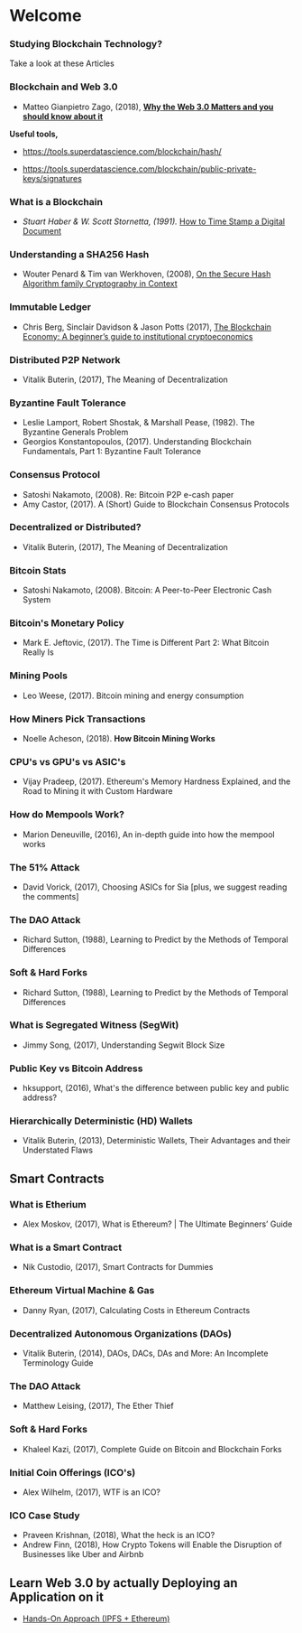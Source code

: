 # Welcome

### Studying Blockchain Technology?
Take a look at these Articles

### Blockchain and Web 3.0
* Matteo Gianpietro Zago, (2018), [**Why the Web 3.0 Matters and you should know about it**](https://medium.com/@matteozago/why-the-web-3-0-matters-and-you-should-know-about-it-a5851d63c949)

**Useful tools,**

* https://tools.superdatascience.com/blockchain/hash/

*  https://tools.superdatascience.com/blockchain/public-private-keys/signatures


### What is a Blockchain
* *Stuart Haber & W. Scott Stornetta, (1991).* [How to Time Stamp a Digital Document](https://www.anf.es/pdf/Haber_Stornetta.pdf)

### Understanding a SHA256 Hash
* Wouter Penard & Tim van Werkhoven, (2008), [On the Secure Hash Algorithm family Cryptography in Context](https://www.staff.science.uu.nl/~tel00101/liter/Books/CrypCont.pdf) 


### Immutable Ledger
* Chris Berg, Sinclair Davidson & Jason Potts (2017), [The Blockchain Economy: A beginner’s guide to institutional cryptoeconomics](https://medium.com/@cryptoeconomics/the-blockchain-economy-a-beginners-guide-to-institutional-cryptoeconomics-64bf2f2beec4)


### Distributed P2P Network
* Vitalik Buterin, (2017), The Meaning of Decentralization


### Byzantine Fault Tolerance
* Leslie Lamport, Robert Shostak, & Marshall Pease, (1982). The Byzantine Generals Problem
* Georgios Konstantopoulos, (2017). Understanding Blockchain Fundamentals, Part 1: Byzantine Fault Tolerance

### Consensus Protocol
* Satoshi Nakamoto, (2008). Re: Bitcoin P2P e-cash paper
* Amy Castor, (2017). A (Short) Guide to Blockchain Consensus Protocols


### Decentralized or Distributed?
* Vitalik Buterin, (2017), The Meaning of Decentralization


### Bitcoin Stats
* Satoshi Nakamoto, (2008). Bitcoin: A Peer-to-Peer Electronic Cash System

### Bitcoin's Monetary Policy
* Mark E. Jeftovic, (2017). The Time is Different Part 2: What Bitcoin Really Is

### Mining Pools
* Leo Weese, (2017). Bitcoin mining and energy consumption

### How Miners Pick Transactions
* Noelle Acheson, (2018). **How Bitcoin Mining Works**

### CPU's vs GPU's vs ASIC's
* Vijay Pradeep, (2017). Ethereum's Memory Hardness Explained, and the Road to Mining it with Custom Hardware


### How do Mempools Work?
* Marion Deneuville, (2016), An in-depth guide into how the mempool works

### The 51% Attack
* David Vorick, (2017), Choosing ASICs for Sia [plus, we suggest reading the comments]

### The DAO Attack
* Richard Sutton, (1988), Learning to Predict by the Methods of Temporal Differences

### Soft & Hard Forks
* Richard Sutton, (1988), Learning to Predict by the Methods of Temporal Differences


### What is Segregated Witness (SegWit)
* Jimmy Song, (2017), Understanding Segwit Block Size

### Public Key vs Bitcoin Address
* hksupport, (2016), What's the difference between public key and public address?


### Hierarchically Deterministic (HD) Wallets
* Vitalik Buterin, (2013), Deterministic Wallets, Their Advantages and their Understated Flaws

## Smart Contracts

### What is Etherium
* Alex Moskov, (2017), What is Ethereum? | The Ultimate Beginners’ Guide

### What is a Smart Contract
* Nik Custodio, (2017), Smart Contracts for Dummies

### Ethereum Virtual Machine & Gas
* Danny Ryan, (2017), Calculating Costs in Ethereum Contracts


### Decentralized Autonomous Organizations (DAOs)
* Vitalik Buterin, (2014), DAOs, DACs, DAs and More: An Incomplete Terminology Guide


### The DAO Attack
* Matthew Leising, (2017), The Ether Thief

### Soft & Hard Forks
* Khaleel Kazi, (2017), Complete Guide on Bitcoin and Blockchain Forks

### Initial Coin Offerings (ICO's)
* Alex Wilhelm, (2017), WTF is an ICO?


### ICO Case Study
* Praveen Krishnan, (2018), What the heck is an ICO?
* Andrew Finn, (2018), How Crypto Tokens will Enable the Disruption of Businesses like Uber and Airbnb


## Learn Web 3.0 by actually Deploying an Application on it
* [Hands-On Approach (IPFS + Ethereum)](https://hackernoon.com/learn-web-3-0-by-actually-deploying-an-application-on-it-hands-on-approach-9141ad88588f)
